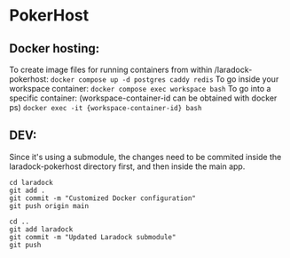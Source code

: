 # PokerHost

## Docker hosting:
To create image files for running containers from within /laradock-pokerhost:
```docker compose up -d postgres caddy redis```
To go inside your workspace container: 
```docker compose exec workspace bash```
To go into a specific container: (workspace-container-id can be obtained with docker ps) 
```docker exec -it {workspace-container-id} bash```

## DEV:
Since it's using a submodule, the changes need to be commited inside the laradock-pokerhost directory first, and then inside the main app.
```
cd laradock
git add .
git commit -m "Customized Docker configuration"
git push origin main

cd ..
git add laradock
git commit -m "Updated Laradock submodule"
git push
```


